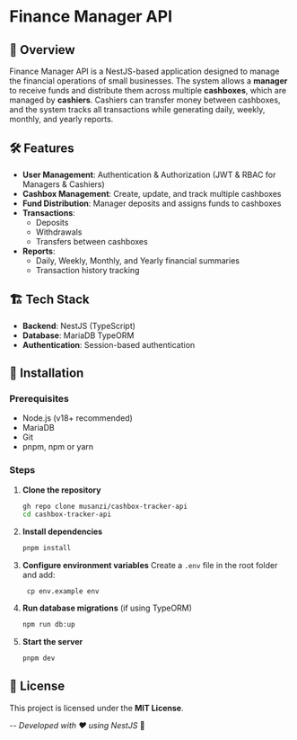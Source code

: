 # Finance Manager API

## 🚀 Overview
Finance Manager API is a NestJS-based application designed to manage the financial operations of small businesses. The system allows a **manager** to receive funds and distribute them across multiple **cashboxes**, which are managed by **cashiers**. Cashiers can transfer money between cashboxes, and the system tracks all transactions while generating daily, weekly, monthly, and yearly reports.

## 🛠️ Features
- **User Management**: Authentication & Authorization (JWT & RBAC for Managers & Cashiers)
- **Cashbox Management**: Create, update, and track multiple cashboxes
- **Fund Distribution**: Manager deposits and assigns funds to cashboxes
- **Transactions**:
  - Deposits
  - Withdrawals
  - Transfers between cashboxes
- **Reports**:
  - Daily, Weekly, Monthly, and Yearly financial summaries
  - Transaction history tracking

## 🏗️ Tech Stack
- **Backend**: NestJS (TypeScript)
- **Database**: MariaDB TypeORM
- **Authentication**: Session-based authentication

## 📌 Installation
### Prerequisites
- Node.js (v18+ recommended)
- MariaDB
- Git
- pnpm, npm or yarn

### Steps
1. **Clone the repository**
   ```sh
   gh repo clone musanzi/cashbox-tracker-api
   cd cashbox-tracker-api
   ```
2. **Install dependencies**
   ```sh
   pnpm install
   ```
3. **Configure environment variables**
   Create a `.env` file in the root folder and add:
   ```
    cp env.example env
   ```
4. **Run database migrations** (if using TypeORM)
   ```sh
   npm run db:up
   ```
5. **Start the server**
   ```sh
   pnpm dev
   ```

## 📜 License
This project is licensed under the **MIT License**.

--
_Developed with ❤️ using NestJS_ 🚀

